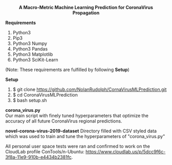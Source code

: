 <p align="center">
  <b>A Macro-Metric Machine Learning Prediction for CoronaVirus Propagation</b>
</p>

**Requirements** 
1. Python3
2. Pip3
3. Python3 Numpy
4. Python3 Pandas
5. Python3 Matplotlib
6. Python3 SciKit-Learn   

(Note: These requirements are fulfilled by following **Setup**)  
 
**Setup**
1. $ git clone https://github.com/NolanRudolph/CornaVirusMLPrediction.git
2. $ cd CoronaVirusMLPrediction
3. $ bash setup.sh

**corona\_virus.py**  
Our main script with finely tuned hyperparameters that optimize the accuracy of all future CoronaVirus regional predictions.

**novel-corona-virus-2019-dataset**
Directory filled with CSV styled data which was used to train and tune the hyperparameters of "corona\_virus.py"

All personal user space tests were ran and confirmed to work on the CloudLab profile ConTools/n-Ubuntu: https://www.cloudlab.us/p/5dcc9f6c-3f8a-11e9-910b-e4434b2381fc.
